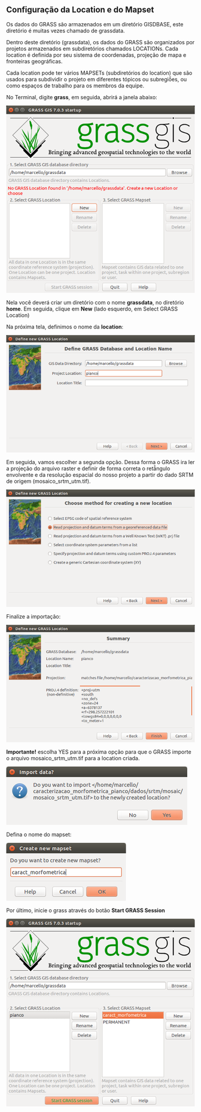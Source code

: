 ## Configuração da Location e do Mapset

Os dados do GRASS são armazenados em um diretório GISDBASE, este diretório é muitas vezes chamado de grassdata.

Dentro deste diretório (grassdata), os dados do GRASS são organizados por projetos armazenados em subdiretórios chamados LOCATIONs. Cada location é definida por seu sistema de coordenadas, projeção de mapa e fronteiras geográficas.

Cada location pode ter vários MAPSETs (subdiretórios do location) que são usados para subdividir o projeto em diferentes tópicos ou subregiõ̃es, ou como espaços de trabalho para os membros da equipe.

No Terminal, digite **grass**, em seguida, abrirá a janela abaixo:

![image](img/02.png)

Nela você deverá criar um diretório com o nome **grassdata**, no diretório **home**. Em seguida, clique em **New** (lado esquerdo, em Select GRASS Location)

Na próxima tela, definimos o nome da **location**:

![image](img/03.png)

Em seguida, vamos escolher a segunda opção. Dessa forma o GRASS ira ler a projeção do arquivo raster e definir de forma correta o retâ̂ngulo envolvente e da resolução espacial do nosso projeto a partir do dado SRTM de origem (mosaico_srtm_utm.tif).

![image](img/04.png)


Finalize a importação:


![image](img/05.png)


**Importante!** escolha YES para a próxima opção para que o GRASS importe o arquivo mosaico_srtm_utm.tif para a location criada.


![image](img/07.png)


Defina o nome do mapset:


![image](img/08.png)


Por último, inicie o grass através do botão **Start GRASS Session**


![image](img/09.png)